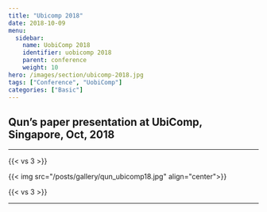 ```yaml
---
title: "Ubicomp 2018"
date: 2018-10-09
menu:
  sidebar:
    name: UobiComp 2018
    identifier: uobicomp 2018
    parent: conference
    weight: 10
hero: /images/section/ubicomp-2018.jpg
tags: ["Conference", "UobiComp"]
categories: ["Basic"]
---
```


## Qun’s paper presentation at UbiComp, Singapore, Oct, 2018
---
{{< vs 3 >}}

{{< img src="/posts/gallery/qun_ubicomp18.jpg" align="center">}}

{{< vs 3 >}}

---
